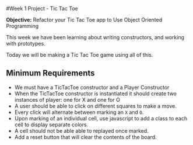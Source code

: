 #Week 1 Project - Tic Tac Toe

**Objective:** Refactor your Tic Tac Toe app to Use Object Oriented Programming

This week we have been learning about writing constructors, and working with prototypes.

Today we will be making a Tic Tac Toe game using all of this.

## Minimum Requirements
* We must have a TicTacToe constructor and a Player Constructor
* When the TicTacToe constructor is instantiated it should create two instances of player: one for X and one for O
* A user should be able to click on different squares to make a move.
* Every click will alternate between marking an `X` and `O`.
* Upon marking of an individual cell, use javascript to add a class to each cell to display separate colors.
* A cell should not be able able to replayed once marked.
* Add a reset button that will clear the contents of the board.


